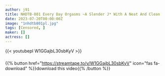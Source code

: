 ```yaml
---
author: j91
title: NHDTB-801 Every Day Orgasms ~A Slender J* With A Neat And Clean Face Who Goes To A Young Lady’s School Is Obsessed For 5 Consecutive Days And Makes Her Cum Into M So Much That She Accepts A Massive Cum Shot~
date: 2023-07-20T00:00:00Z
image: "1nhdtb801pl.jpg"
tags: [Censored, ]
maker: []
actress: []
---
```



{{< youtubepl W1GGajbL30sbKyV >}}
###

{{% button href="https://streamtape.to/v/W1GGajbL30sbKyV" icon="fas fa-download" %}}download this video{{% /button %}}
